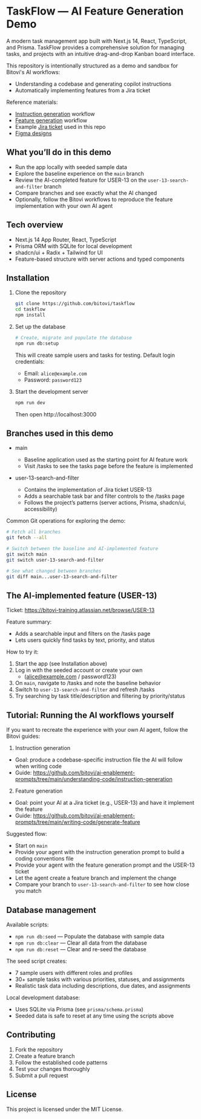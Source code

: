 # TaskFlow — AI Feature Generation Demo

A modern task management app built with Next.js 14, React, TypeScript, and Prisma. TaskFlow provides a comprehensive solution for managing tasks, and projects with an intuitive drag-and-drop Kanban board interface.

This repository is intentionally structured as a demo and sandbox for Bitovi's AI workflows:
- Understanding a codebase and generating copilot instructions
- Automatically implementing features from a Jira ticket

Reference materials:
- [Instruction generation](https://github.com/bitovi/ai-enablement-prompts/tree/main/understanding-code/instruction-generation) workflow
- [Feature generation](https://github.com/bitovi/ai-enablement-prompts/tree/main/writing-code/generate-feature) workflow 
- Example [Jira ticket](https://bitovi-training.atlassian.net/browse/USER-13) used in this repo
- [Figma designs](https://www.figma.com/design/TvHxpQ3z4Zq5JWOVUkgLlU/Tasks-Search-and-Filter?m=auto&t=ehht6F82l82y3XIW-6)

## What you’ll do in this demo

- Run the app locally with seeded sample data
- Explore the baseline experience on the `main` branch
- Review the AI-completed feature for USER-13 on the `user-13-search-and-filter` branch
- Compare branches and see exactly what the AI changed
- Optionally, follow the Bitovi workflows to reproduce the feature implementation with your own AI agent

## Tech overview

- Next.js 14 App Router, React, TypeScript
- Prisma ORM with SQLite for local development
- shadcn/ui + Radix + Tailwind for UI
- Feature-based structure with server actions and typed components

## Installation

1. Clone the repository
   ```bash
   git clone https://github.com/bitovi/taskflow
   cd taskflow
   npm install
   ```

2. Set up the database
   ```bash
   # Create, migrate and populate the database
   npm run db:setup
   ```
   This will create sample users and tasks for testing. Default login credentials:
   - Email: `alice@example.com`
   - Password: `password123`

3. Start the development server
   ```bash
   npm run dev
   ```
   Then open http://localhost:3000

## Branches used in this demo

- main
  - Baseline application used as the starting point for AI feature work
  - Visit /tasks to see the tasks page before the feature is implemented

- user-13-search-and-filter
  - Contains the implementation of Jira ticket USER-13
  - Adds a searchable task bar and filter controls to the /tasks page
  - Follows the project’s patterns (server actions, Prisma, shadcn/ui, accessibility)

Common Git operations for exploring the demo:
```bash
# Fetch all branches
git fetch --all

# Switch between the baseline and AI-implemented feature
git switch main
git switch user-13-search-and-filter

# See what changed between branches
git diff main...user-13-search-and-filter
```

## The AI-implemented feature (USER-13)

Ticket: https://bitovi-training.atlassian.net/browse/USER-13

Feature summary:
- Adds a searchable input and filters on the /tasks page
- Lets users quickly find tasks by text, priority, and status

How to try it:
1. Start the app (see Installation above)
2. Log in with the seeded account or create your own 
   - (alice@example.com / password123)
3. On `main`, navigate to /tasks and note the baseline behavior
4. Switch to `user-13-search-and-filter` and refresh /tasks
5. Try searching by task title/description and filtering by priority/status

## Tutorial: Running the AI workflows yourself

If you want to recreate the experience with your own AI agent, follow the Bitovi guides:

1) Instruction generation
- Goal: produce a codebase-specific instruction file the AI will follow when writing code
- Guide: https://github.com/bitovi/ai-enablement-prompts/tree/main/understanding-code/instruction-generation

2) Feature generation
- Goal: point your AI at a Jira ticket (e.g., USER-13) and have it implement the feature
- Guide: https://github.com/bitovi/ai-enablement-prompts/tree/main/writing-code/generate-feature

Suggested flow:
- Start on `main`
- Provide your agent with the instruction generation prompt to build a coding conventions file
- Provide your agent with the feature generation prompt and the USER-13 ticket
- Let the agent create a feature branch and implement the change
- Compare your branch to `user-13-search-and-filter` to see how close you match

## Database management

Available scripts:
- `npm run db:seed` — Populate the database with sample data
- `npm run db:clear` — Clear all data from the database
- `npm run db:reset` — Clear and re-seed the database

The seed script creates:
- 7 sample users with different roles and profiles
- 30+ sample tasks with various priorities, statuses, and assignments
- Realistic task data including descriptions, due dates, and assignments

Local development database:
- Uses SQLite via Prisma (see `prisma/schema.prisma`)
- Seeded data is safe to reset at any time using the scripts above

## Contributing

1. Fork the repository
2. Create a feature branch
3. Follow the established code patterns
4. Test your changes thoroughly
5. Submit a pull request

## License

This project is licensed under the MIT License.
